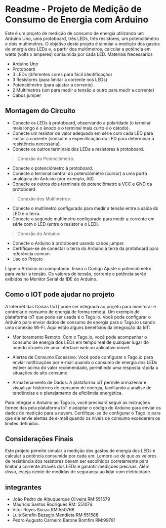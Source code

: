 # Readme - Projeto de Medição de Consumo de Energia com Arduino

Este é um projeto de medição de consumo de energia utilizando um Arduino Uno, uma protoboard, três LEDs, três resistores, um potenciômetro e dois multímetros. O objetivo deste projeto é simular a medição dos gastos de energia dos LEDs e, a partir dos multímetros, calcular a potência em watts (volts x amperes) consumida por cada LED.
Materiais Necessários

   - Arduino Uno
   - Protoboard
   - 3 LEDs (diferentes cores para fácil identificação)
   - 3 Resistores (para limitar a corrente nos LEDs)
   - Potenciômetro (para ajustar a corrente)
   - 2 Multímetros (um para medir a tensão e outro para medir a corrente)
   - Cabos jumper
     
##  Montagem do Circuito
 - Conecte os LEDs à protoboard, observando a polaridade (o terminal mais longo é o ânodo e o terminal mais curto é o cátodo).
 - Conecte um resistor de valor adequado em série com cada LED para limitar a corrente (consulte a especificação do LED para determinar a resistência necessária).
 - Conecte os outros terminais dos LEDs e resistores à protoboard.

 > Conexão do Potenciômetro:
 -   Conecte o potenciômetro à protoboard.
 -  Conecte o terminal central do potenciômetro (cursor) a uma porta analógica do Arduino (por exemplo, A0).
 -  Conecte os outros dois terminais do potenciômetro a VCC e GND da protoboard.

 >   Conexão dos Multímetros:
 -  Conecte o multímetro configurado para medir a tensão entre a saída do LED e o terra.
 -  Conecte o segundo multímetro configurado para medir a corrente em série com o LED (entre o resistor e o LED).

 >  Conexão do Arduino:
 -  Conecte o Arduino à protoboard usando cabos jumper.
 -  Certifique-se de conectar o terra do Arduino à terra da protoboard para referência comum.
 -  Uso do Projeto

   Ligue o Arduino no computador.
   Insira o Codigo 
   Ajuste o potenciômetro para variar a tensão.
   Os valores de tensão, corrente e potência serão exibidos no Monitor Serial da IDE do Arduino.




## Como o IOT pode ajudar no projeto
   A Internet das Coisas (IoT) pode ser integrada ao projeto para monitorar e controlar o consumo de energia de forma remota. Um exemplo de plataforma IoT que pode ser usada é o Tago.io. Você pode configurar o Arduino para enviar dados de consumo de energia para o Tago.io usando uma conexão Wi-Fi. Aqui estão alguns benefícios da integração da IoT:

- Monitoramento Remoto: Com o Tago.io, você pode acompanhar o consumo de energia dos LEDs em tempo real de qualquer lugar do mundo através de uma interface web ou aplicativo móvel.

- Alertas de Consumo Excessivo: Você pode configurar o Tago.io para enviar notificações por e-mail quando o consumo de energia dos LEDs estiver acima do valor recomendado, permitindo uma resposta rápida a situações de alto consumo.

- Armazenamento de Dados: A plataforma IoT permite armazenar e visualizar históricos de consumo de energia, facilitando a análise de tendências e o planejamento de eficiência energética.

Para integrar o Arduino ao Tago.io, você precisará seguir as instruções fornecidas pela plataforma IoT e adaptar o código do Arduino para enviar os dados de medição para a nuvem. Certifique-se de configurar o Tago.io para que ele envie alertas de e-mail quando os níveis de consumo excederem os limites definidos.
   



## Considerações Finais

Este projeto permite simular a medição dos gastos de energia dos LEDs e calcular a potência consumida por cada um. Lembre-se de que os valores de resistência dos resistores devem ser escolhidos corretamente para limitar a corrente através dos LEDs e garantir medições precisas. Além disso, esteja ciente de medidas de segurança ao lidar com eletricidade.


## integrantes 
- João Pedro de Albuquerque Oliveira         RM:551579
- Maurício Santos Rodrigues                  RM: 551076
- Vitor Reyes Souza                          RM:550766
- Luis Serafin Bezagio Mendieta              RM:551588
- Pedro Augusto Carneiro Barone Bomfim       RM:99781
